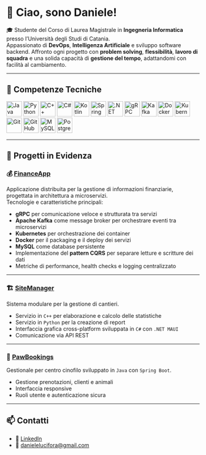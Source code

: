 # 👋 Ciao, sono Daniele!

🎓 Studente del Corso di Laurea Magistrale in **Ingegneria Informatica** presso l’Università degli Studi di Catania.  
Appassionato di **DevOps**, **Intelligenza Artificiale** e sviluppo software backend. 
Affronto ogni progetto con **problem solving**, **flessibilità**, **lavoro di squadra** e una solida capacità di **gestione del tempo**, adattandomi con facilità al cambiamento.

---

## 🧠 Competenze Tecniche

<p align="left">
  <!-- Linguaggi -->
  <img src="https://cdn.jsdelivr.net/gh/devicons/devicon/icons/java/java-original.svg" height="40" alt="Java"/>
  <img src="https://cdn.jsdelivr.net/gh/devicons/devicon/icons/python/python-original.svg" height="40" alt="Python"/>
  <img src="https://cdn.jsdelivr.net/gh/devicons/devicon/icons/cplusplus/cplusplus-original.svg" height="40" alt="C++"/>
  <img src="https://cdn.jsdelivr.net/gh/devicons/devicon/icons/csharp/csharp-original.svg" height="40" alt="C#"/>
  <img src="https://cdn.jsdelivr.net/gh/devicons/devicon/icons/kotlin/kotlin-original.svg" height="40" alt="Kotlin"/>

  <!-- Framework e librerie -->
  <img src="https://cdn.jsdelivr.net/gh/devicons/devicon/icons/spring/spring-original.svg" height="40" alt="Spring Boot"/>
  <img src="https://cdn.jsdelivr.net/gh/devicons/devicon/icons/dot-net/dot-net-original.svg" height="40" alt=".NET MAUI"/>
  <img src="https://cdn.jsdelivr.net/gh/devicons/devicon/icons/grpc/grpc-plain.svg" height="40" alt="gRPC"/>
  <img src="https://cdn.jsdelivr.net/gh/devicons/devicon/icons/kafka/kafka-original.svg" height="40" alt="Kafka"/>

  <!-- DevOps e strumenti -->
  <img src="https://cdn.jsdelivr.net/gh/devicons/devicon/icons/docker/docker-original.svg" height="40" alt="Docker"/>
  <img src="https://cdn.jsdelivr.net/gh/devicons/devicon/icons/kubernetes/kubernetes-plain.svg" height="40" alt="Kubernetes"/>
  <img src="https://cdn.jsdelivr.net/gh/devicons/devicon/icons/git/git-original.svg" height="40" alt="Git"/>
  <img src="https://cdn.jsdelivr.net/gh/devicons/devicon/icons/github/github-original.svg" height="40" alt="GitHub"/>

  <!-- Database -->
  <img src="https://cdn.jsdelivr.net/gh/devicons/devicon/icons/mysql/mysql-original.svg" height="40" alt="MySQL"/>
  <img src="https://cdn.jsdelivr.net/gh/devicons/devicon/icons/postgresql/postgresql-original.svg" height="40" alt="PostgreSQL"/>
</p>

---

## 🚀 Progetti in Evidenza

### 💰 [FinanceApp](https://github.com/DanieleLucifora/FinanceApp)
Applicazione distribuita per la gestione di informazioni finanziarie, progettata in architettura a microservizi.  
Tecnologie e caratteristiche principali:
- **gRPC** per comunicazione veloce e strutturata tra servizi
- **Apache Kafka** come message broker per orchestrare eventi tra microservizi
- **Kubernetes** per orchestrazione dei container
- **Docker** per il packaging e il deploy dei servizi
- **MySQL** come database persistente
- Implementazione del **pattern CQRS** per separare letture e scritture dei dati
- Metriche di performance, health checks e logging centralizzato

---

### 🏗️ [SiteManager](https://github.com/DanieleLucifora/SiteManager)
Sistema modulare per la gestione di cantieri.
- Servizio in `C++` per elaborazione e calcolo delle statistiche
- Servizio in `Python` per la creazione di report
- Interfaccia grafica cross-platform sviluppata in `C#` con `.NET MAUI`
- Comunicazione via API REST

---

### 🐶 [PawBookings](https://github.com/Prv2106/PawBookings)
Gestionale per centro cinofilo sviluppato in `Java` con `Spring Boot`.
- Gestione prenotazioni, clienti e animali
- Interfaccia responsive
- Ruoli utente e autenticazione sicura

---

## 📫 Contatti

- 💼 [LinkedIn](www.linkedin.com/in/daniele-lucifora-6651966a)
- 📧 [danielelucifora@gmail.com](mailto:danielelucifora@gmail.com)
